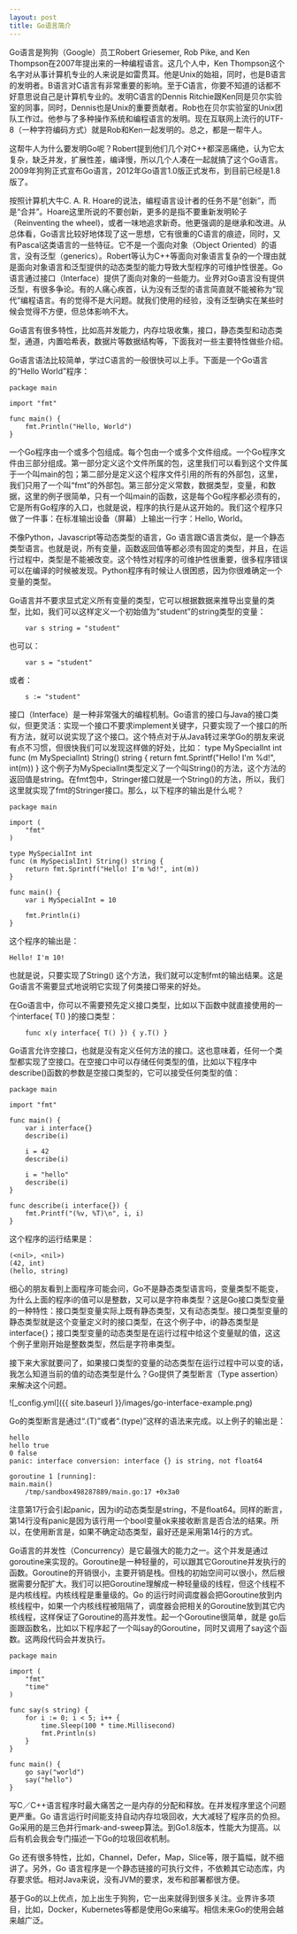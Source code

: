 ```yaml
---
layout: post
title: Go语言简介
---
```

Go语言是狗狗（Google）员工Robert Griesemer, Rob Pike, and Ken Thompson在2007年提出来的一种编程语言。这几个人中，Ken Thompson这个名字对从事计算机专业的人来说是如雷贯耳。他是Unix的始祖，同时，也是B语言的发明者。B语言对C语言有非常重要的影响。至于C语言，你要不知道的话都不好意思说自己是计算机专业的。发明C语言的Dennis Ritchie跟Ken同是贝尔实验室的同事，同时，Dennis也是Unix的重要贡献者。Rob也在贝尔实验室的Unix团队工作过。他参与了多种操作系统和编程语言的发明。现在互联网上流行的UTF-8（一种字符编码方式）就是Rob和Ken一起发明的。总之，都是一帮牛人。

这帮牛人为什么要发明Go呢？Robert提到他们几个对C++都深恶痛绝，认为它太复杂，缺乏并发，扩展性差，编译慢，所以几个人凑在一起就搞了这个Go语言。2009年狗狗正式宣布Go语言，2012年Go语言1.0版正式发布，到目前已经是1.8版了。

按照计算机大牛C. A. R. Hoare的说法，编程语言设计者的任务不是“创新”，而是“合并”。Hoare这里所说的不要创新，更多的是指不要重新发明轮子（Reinventing the wheel)，或者一味地追求新奇。他更强调的是继承和改进。从总体看，Go语言比较好地体现了这一思想，它有很重的C语言的痕迹，同时，又有Pascal这类语言的一些特征。它不是一个面向对象（Object Oriented）的语言，没有泛型（generics）。Robert等认为C++等面向对象语言复杂的一个理由就是面向对象语言和泛型提供的动态类型的能力导致大型程序的可维护性很差。Go语言通过接口（Interface）提供了面向对象的一些能力。业界对Go语言没有提供泛型，有很多争论。有的人痛心疾首，认为没有泛型的语言简直就不能被称为“现代”编程语言。有的觉得不是大问题。就我们使用的经验，没有泛型确实在某些时候会觉得不方便，但总体影响不大。

Go语言有很多特性，比如高并发能力，内存垃圾收集，接口，静态类型和动态类型，通道，内置哈希表，数据片等数据结构等，下面我对一些主要特性做些介绍。

Go语言语法比较简单，学过C语言的一般很快可以上手。下面是一个Go语言的“Hello World”程序：
```
package main

import "fmt"

func main() {
    fmt.Println("Hello, World")
}
```
一个Go程序由一个或多个包组成。每个包由一个或多个文件组成。一个Go程序文件由三部分组成。第一部分定义这个文件所属的包，这里我们可以看到这个文件属于一个叫main的包；第二部分是定义这个程序文件引用的所有的外部包，这里，我们只用了一个叫“fmt”的外部包。第三部分定义常数，数据类型，变量，和数据，这里的例子很简单，只有一个叫main的函数，这是每个Go程序都必须有的，它是所有Go程序的入口，也就是说，程序的执行是从这开始的。我们这个程序只做了一件事：在标准输出设备（屏幕）上输出一行字：Hello, World。

不像Python，Javascript等动态类型的语言，Go 语言跟C语言类似，是一个静态类型语言。也就是说，所有变量，函数返回值等都必须有固定的类型，并且，在运行过程中，类型是不能被改变。这个特性对程序的可维护性很重要，很多程序错误可以在编译的时候被发现。Python程序有时候让人很困惑，因为你很难确定一个变量的类型。

Go语言并不要求显式定义所有变量的类型，它可以根据数据来推导出变量的类型，比如，我们可以这样定义一个初始值为“student”的string类型的变量：
```
    var s string = "student"
```
也可以：
```
    var s = "student"
```
或者：
```
    s := "student"
```
接口（Interface）是一种非常强大的编程机制。Go语言的接口与Java的接口类似，但更灵活：实现一个接口不要求implement关键字，只要实现了一个接口的所有方法，就可以说实现了这个接口。这个特点对于从Java转过来学Go的朋友来说有点不习惯，但很快我们可以发现这样做的好处，比如：
    type MySpecialInt int
    func (m MySpecialInt) String() string {
        return fmt.Sprintf("Hello! I'm %d!", int(m))
    }
这个例子为MySpecialInt类型定义了一个叫String()的方法，这个方法的返回值是string。在fmt包中，Stringer接口就是一个String()的方法，所以，我们这里就实现了fmt的Stringer接口。那么，以下程序的输出是什么呢？
```
package main

import (
    "fmt"
)

type MySpecialInt int
func (m MySpecialInt) String() string {
    return fmt.Sprintf("Hello! I'm %d!", int(m))
}

func main() {
    var i MySpecialInt = 10
    
    fmt.Println(i)
}
```
这个程序的输出是：
```
Hello! I'm 10!
```
也就是说，只要实现了String() 这个方法，我们就可以定制fmt的输出结果。这是Go语言不需要显式地说明它实现了何类接口带来的好处。

在Go语言中，你可以不需要预先定义接口类型，比如以下函数中就直接使用的一个interface{ T() }的接口类型：
```
    func x(y interface{ T() }) { y.T() }
```

Go语言允许空接口，也就是没有定义任何方法的接口。这也意味着，任何一个类型都实现了空接口。在空接口中可以存储任何类型的值，比如以下程序中describe()函数的参数是空接口类型的，它可以接受任何类型的值：
```
package main

import "fmt"

func main() {
    var i interface{}
    describe(i)

    i = 42
    describe(i)

    i = "hello"
    describe(i)
}

func describe(i interface{}) {
    fmt.Printf("(%v, %T)\n", i, i)
}
```
这个程序的运行结果是：
```
(<nil>, <nil>)
(42, int)
(hello, string)
```
细心的朋友看到上面程序可能会问，Go不是静态类型语言吗，变量类型不能变，为什么上面的程序i的值可以是整数，又可以是字符串类型？这是Go接口类型变量的一种特性：接口类型变量实际上既有静态类型，又有动态类型。接口类型变量的静态类型就是这个变量定义时的接口类型，在这个例子中，i的静态类型是interface{}；接口类型变量的动态类型是在运行过程中给这个变量赋的值，这这个例子里刚开始是整数类型，然后是字符串类型。

接下来大家就要问了，如果接口类型的变量的动态类型在运行过程中可以变的话，我怎么知道当前的值的动态类型是什么？Go提供了类型断言（Type assertion）来解决这个问题。

![_config.yml]({{ site.baseurl }}/images/go-interface-example.png)


Go的类型断言是通过“.(T)”或者“.(type)”这样的语法来完成。以上例子的输出是：
```
hello
hello true
0 false
panic: interface conversion: interface {} is string, not float64

goroutine 1 [running]:
main.main()
    /tmp/sandbox498287889/main.go:17 +0x3a0
```
注意第17行会引起panic，因为i的动态类型是string，不是float64。同样的断言，第14行没有panic是因为该行用一个bool变量ok来接收断言是否合法的结果。所以，在使用断言是，如果不确定动态类型，最好还是采用第14行的方式。

Go语言的并发性（Concurrency）是它最强大的能力之一。这个并发是通过goroutine来实现的。Goroutine是一种轻量的，可以跟其它Goroutine并发执行的函数。Goroutine的开销很小，主要开销是栈。但栈的初始空间可以很小，然后根据需要分配扩大。我们可以把Goroutine理解成一种轻量级的线程，但这个线程不是内核线程。内核线程是重量级的。Go 的运行时间调度器会把Goroutine放到内核线程中，如果一个内核线程被阻隔了，调度器会把相关的Goroutine放到其它内核线程，这样保证了Goroutine的高并发性。起一个Goroutine很简单，就是 go后面跟函数名，比如以下程序起了一个叫say的Goroutine，同时又调用了say这个函数。这两段代码会并发执行。
```
package main

import (
    "fmt"
    "time"
)

func say(s string) {
    for i := 0; i < 5; i++ {
        time.Sleep(100 * time.Millisecond)
        fmt.Println(s)
    }
}

func main() {
    go say("world")
    say("hello")
}
```
写C／C++语言程序时最大痛苦之一是内存的分配和释放。在并发程序里这个问题更严重。Go 语言运行时间能支持自动内存垃圾回收，大大减轻了程序员的负担。Go采用的是三色并行mark-and-sweep算法。到Go1.8版本，性能大为提高。以后有机会我会专门描述一下Go的垃圾回收机制。

Go 还有很多特性，比如，Channel，Defer，Map，Slice等，限于篇幅，就不细讲了。另外，Go 语言程序是一个静态链接的可执行文件，不依赖其它动态库，内存要求低。相对Java来说，没有JVM的要求，发布和部署都很方便。

基于Go的以上优点，加上出生于狗狗，它一出来就得到很多关注。业界许多项目，比如，Docker，Kubernetes等都是使用Go来编写。相信未来Go的使用会越来越广泛。

